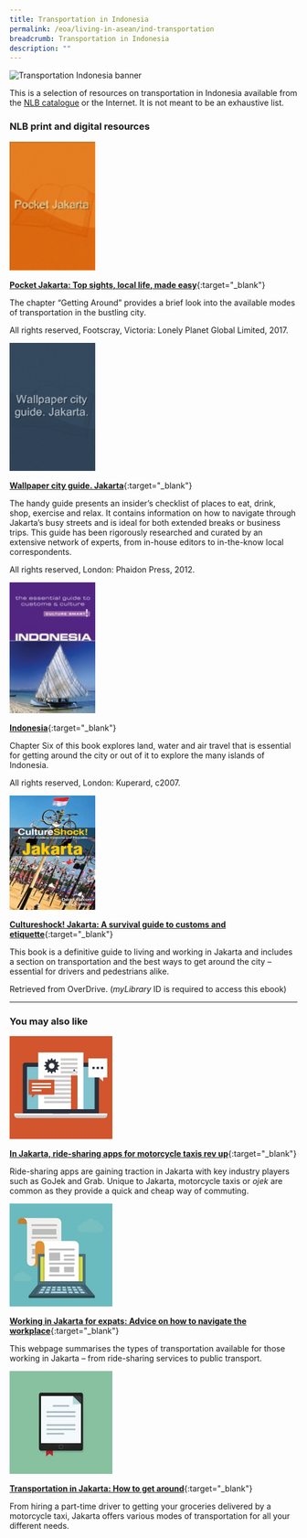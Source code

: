 ```yaml
---
title: Transportation in Indonesia
permalink: /eoa/living-in-asean/ind-transportation
breadcrumb: Transportation in Indonesia
description: ""
---
```




<img src="/images/asean-living/Transportation-Indonesia.jpg" alt="Transportation Indonesia banner" style="width:800px;" />

 This is a selection of resources on transportation in Indonesia available from the [NLB catalogue](http://catalogue.nlb.gov.sg/) or the Internet.  It is not meant to be an exhaustive list.

### **NLB print and digital resources**

<img src="/images/book-covers/Pocket-Jakarta-Top-sights-local-life-made-easy.png" style="width:150px;" />

[**Pocket Jakarta: Top sights, local life, made easy**](http://eservice.nlb.gov.sg/item_holding.aspx?bid=202942171){:target="_blank"}

The chapter “Getting Around” provides a brief look into the available modes of transportation in the bustling city.

All rights reserved, Footscray, Victoria: Lonely Planet Global Limited, 2017.

<img src="/images/book-covers/Wallpaper-city-guide-Jakarta.png" style="width:150px;" />

[**Wallpaper city guide. Jakarta**](http://eservice.nlb.gov.sg/item_holding.aspx?bid=200177392){:target="_blank"}

The handy guide presents an insider’s checklist of places to eat, drink, shop, exercise and relax. It contains information on how to navigate through Jakarta’s busy streets and is ideal for both extended breaks or business trips. This guide has been rigorously researched and curated by an extensive network of experts, from in-house editors to in-the-know local correspondents.

All rights reserved, London: Phaidon Press, 2012.

<img src="/images/book-covers/Indonesia-Guide.jpg" style="width:150px;" />

[**Indonesia**](http://eservice.nlb.gov.sg/item_holding.aspx?bid=12872461){:target="_blank"}

Chapter Six of this book explores land, water and air travel that is essential for getting around the city or out of it to explore the many islands of Indonesia.

All rights reserved, London: Kuperard, c2007.

<img src="/images/book-covers/Cultureshock-Jakarta.jpg" style="width:150px;" />

[**Cultureshock! Jakarta: A survival guide to customs and etiquette**](https://nlb.overdrive.com/media/2153BA72-BC54-4781-AF08-51A2CF6901A4){:target="_blank"}

This book is a definitive guide to living and working in Jakarta and includes a section on transportation and the best ways to get around the city – essential for drivers and pedestrians alike.

Retrieved from OverDrive. (*myLibrary* ID is required to access this ebook)

---

### **You may also like**

<img src="/images/resources/Article 4.jpg" style="width:180px;" />

[**In Jakarta, ride-sharing apps for motorcycle taxis rev up**](https://www.wsj.com/articles/in-jakarta-ride-sharing-apps-for-motorcycle-taxis-rev-up-1447899407){:target="_blank"}

Ride-sharing apps are gaining traction in Jakarta with key industry players such as GoJek and Grab. Unique to Jakarta, motorcycle taxis or *ojek* are common as they provide a quick and cheap way of commuting.

<img src="/images/resources/Article 1.jpg" style="width:180px;" />

[**Working in Jakarta for expats: Advice on how to navigate the workplace**](http://thehoneycombers.com/jakarta/working-in-jakarta-for-expats-advice-on-how-to-navigate-the-workplace/){:target="_blank"}

This webpage summarises the types of transportation available for those working in Jakarta – from ride-sharing services to public transport.

<img src="/images/resources/Article 2.jpg" style="width:180px;" />

[**Transportation in Jakarta: How to get around**](http://thehoneycombers.com/jakarta/transportation-in-jakarta-how-to-get-around/){:target="_blank"}

From hiring a part-time driver to getting your groceries delivered by a motorcycle taxi, Jakarta offers various modes of transportation for all your different needs.